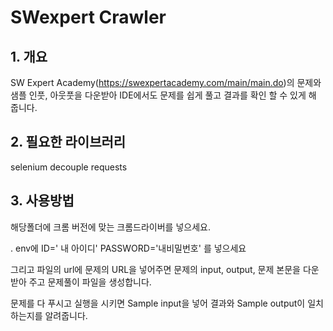 # SWexpert Crawler

## 1. 개요
SW Expert Academy(https://swexpertacademy.com/main/main.do)의 문제와 샘플 인풋, 아웃풋을 다운받아 IDE에서도 문제를 쉽게 풀고 결과를 확인 할 수 있게 해 줍니다.

## 2. 필요한 라이브러리

selenium
decouple
requests



## 3. 사용방법

해당폴더에 크롬 버전에 맞는 크롬드라이버를 넣으세요.

. env에 
ID=' 내 아이디'
PASSWORD='내비밀번호'
를 넣으세요



그리고 파일의 url에 문제의 URL을 넣어주면
문제의 input, output, 문제 본문을 다운받아 주고 문제풀이 파일을 생성합니다.


문제를 다 푸시고 실행을 시키면 Sample input을 넣어 결과와 Sample output이 일치하는지를 알려줍니다.

